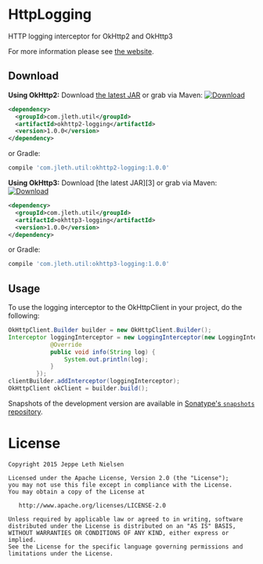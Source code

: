 HttpLogging
========
HTTP logging interceptor for OkHttp2 and OkHttp3

For more information please see [the website][1].


Download
--------
__Using OkHttp2:__
Download [the latest JAR][2] or grab via Maven:
[ ![Download](https://api.bintray.com/packages/jeppeleth/maven/okhttp2-logging/images/download.svg) ](https://bintray.com/jeppeleth/maven/okhttp2-logging/_latestVersion)
```xml
<dependency>
  <groupId>com.jleth.util</groupId>
  <artifactId>okhttp2-logging</artifactId>
  <version>1.0.0</version>
</dependency>
```
or Gradle:
```groovy
compile 'com.jleth.util:okhttp2-logging:1.0.0'
```

__Using OkHttp3:__
Download [the latest JAR][3] or grab via Maven:
[ ![Download](https://api.bintray.com/packages/jeppeleth/maven/okhttp3-logging/images/download.svg) ](https://bintray.com/jeppeleth/maven/okhttp3-logging/_latestVersion)
```xml
<dependency>
  <groupId>com.jleth.util</groupId>
  <artifactId>okhttp3-logging</artifactId>
  <version>1.0.0</version>
</dependency>
```
or Gradle:
```groovy
compile 'com.jleth.util:okhttp3-logging:1.0.0'
```

## Usage

To use the logging interceptor to the OkHttpClient in your project, do the following:
```java
OkHttpClient.Builder builder = new OkHttpClient.Builder();
Interceptor loggingInterceptor = new LoggingInterceptor(new LoggingInterceptor.Logger() {
            @Override
            public void info(String log) {
                System.out.println(log);
            }
        });
clientBuilder.addInterceptor(loggingInterceptor);
OkHttpClient okClient = builder.build();
```

Snapshots of the development version are available in [Sonatype's `snapshots` repository][snap].



License
=======

    Copyright 2015 Jeppe Leth Nielsen

    Licensed under the Apache License, Version 2.0 (the "License");
    you may not use this file except in compliance with the License.
    You may obtain a copy of the License at

       http://www.apache.org/licenses/LICENSE-2.0

    Unless required by applicable law or agreed to in writing, software
    distributed under the License is distributed on an "AS IS" BASIS,
    WITHOUT WARRANTIES OR CONDITIONS OF ANY KIND, either express or implied.
    See the License for the specific language governing permissions and
    limitations under the License.


 [1]: https://github.com/JeppeLeth/HttpLogging
 [2]: https://search.maven.org/remote_content?g=com.jleth.util&a=okhttp2-logging&v=LATEST
 [2]: https://search.maven.org/remote_content?g=com.jleth.util&a=okhttp3-logging&v=LATEST
 [snap]: https://oss.sonatype.org/content/repositories/snapshots/
